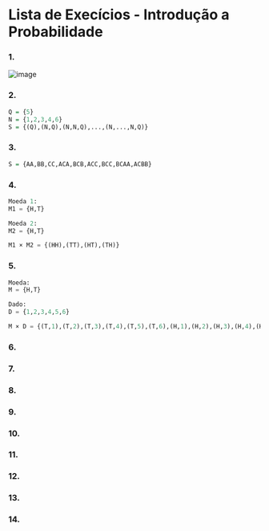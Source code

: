 # Lista de Execícios - Introdução a Probabilidade

### 1.

![image](https://user-images.githubusercontent.com/15125899/172031360-da0ab55d-cd79-4673-b341-4ebd50c70a0c.png)

### 2.

```R
Q = {5}
N = {1,2,3,4,6}
S = {(Q),(N,Q),(N,N,Q),...,(N,...,N,Q)}
```

### 3.

```R
S = {AA,BB,CC,ACA,BCB,ACC,BCC,BCAA,ACBB}
```

### 4.

```python
Moeda 1:
M1 = {H,T}

Moeda 2:
M2 = {H,T}

M1 × M2 = {(HH),(TT),(HT),(TH)}
```

### 5.

```python
Moeda:
M = {H,T}

Dado:
D = {1,2,3,4,5,6}

M × D = {(T,1),(T,2),(T,3),(T,4),(T,5),(T,6),(H,1),(H,2),(H,3),(H,4),(H,5),(H,6)}
```

### 6.



### 7.



### 8.



### 9.



### 10.



### 11.



### 12.



### 13.



### 14.


